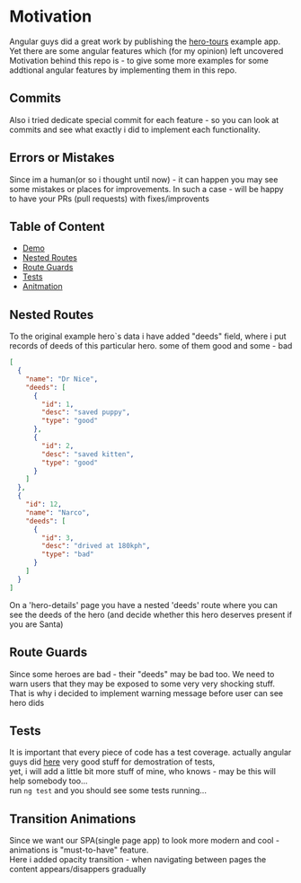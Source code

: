 # Motivation
Angular guys did a great work by publishing the [hero-tours](https://stackblitz.com/angular/ybbdbroqogm) example app.  
Yet there are some angular features which (for my opinion) left uncovered  
Motivation behind this repo is - to give some more examples for some addtional angular features by implementing them in this repo.  


## Commits
Also i tried dedicate special commit for each feature - so you can look at commits and see what exactly i did to implement each functionality.


## Errors or Mistakes
Since im a human(or so i thought until now) - it can happen you may see some mistakes or places for improvements. In such a case - will be happy to have your PRs (pull requests) with fixes/improvents


## Table of Content
- [Demo](https://shootermv.github.io/enchancing-heroes-tour-example/)
- [Nested Routes](#nested-routes)
- [Route Guards](#route-guards)
- [Tests](#tests)
- [Anitmation](#transition-animations)

## Nested Routes
To the original example hero`s data i have added "deeds" field, where i put records of deeds of this particular hero. some of them good and some - bad

```json
[
  {
    "name": "Dr Nice",
    "deeds": [
      {
        "id": 1,
        "desc": "saved puppy",
        "type": "good"
      },
      {
        "id": 2,
        "desc": "saved kitten",
        "type": "good"
      }
    ]
  },
  {
    "id": 12,
    "name": "Narco",
    "deeds": [
      {
        "id": 3,
        "desc": "drived at 180kph",
        "type": "bad"
      }
    ]
  }
]
```
On a 'hero-details' page you have a nested 'deeds' route where you can see the deeds of the hero (and decide whether this hero deserves present if you are Santa)


## Route Guards
Since some heroes are bad - their "deeds" may be bad too. We need to warn users that they may be exposed to some very very shocking stuff.  
That is why i decided to implement warning message before user can see hero dids


## Tests
It is important that every piece of code has a test coverage. actually angular guys did [here](https://stackblitz.com/angular/qyvgpgnvmmr) very good stuff for demostration of tests,  
yet, i will add a little bit more stuff of mine, who knows - may be this will help somebody too...  
run ```ng test``` and you should see some tests running...

## Transition Animations
Since we want our SPA(single page app) to look more modern and cool - animations is "must-to-have"  feature.  
Here i added opacity transition - when navigating between pages the content appears/disappers gradually

